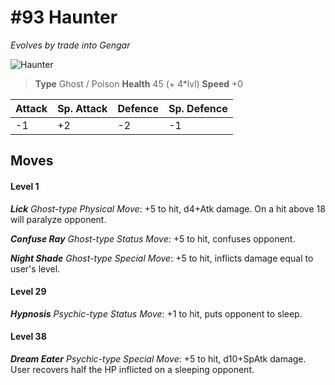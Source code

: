 # #93 Haunter
*Evolves by trade into Gengar*

![Haunter](https://img.pokemondb.net/sprites/home/normal/1x/haunter.png)

> **Type** Ghost / Poison
> **Health** 45 (+ 4\*lvl)
> **Speed** +0

| Attack | Sp. Attack | Defence | Sp. Defence |
| ------ | ---------- | ------- | ----------- |
| -1 | +2 | -2 | -1 |

## Moves
#### Level 1

***Lick** Ghost-type Physical Move*: +5 to hit, d4+Atk damage. On a hit above 18 will paralyze opponent.

***Confuse Ray** Ghost-type Status Move*: +5 to hit, confuses opponent.

***Night Shade** Ghost-type Special Move*: +5 to hit, inflicts damage equal to user's level.
#### Level 29

***Hypnosis** Psychic-type Status Move*: +1 to hit, puts opponent to sleep.
#### Level 38

***Dream Eater** Psychic-type Special Move*: +5 to hit, d10+SpAtk damage. User recovers half the HP inflicted on a sleeping opponent.

